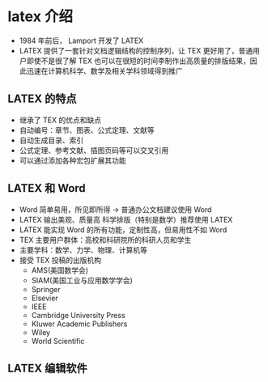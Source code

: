 # latex 介绍

- 1984 年前后， Lamport 开发了 LATEX
- LATEX 提供了一套针对文档逻辑结构的控制序列，让 TEX 更好用了，普通用户即使不是很了解 TEX 也可以在很短的时间李制作出高质量的排版结果，因此迅速在计算机科学、数学及相关学科领域得到推广

## LATEX 的特点

- 继承了 TEX 的优点和缺点
- 自动编号：章节、图表、公式定理、文献等
- 自动生成目录、索引
- 公式定理、参考文献、插图页码等可以交叉引用
- 可以通过添加各种宏包扩展其功能

## LATEX 和 Word 

- Word 简单易用，所见即所得 $\rightarrow$ 普通办公文档建议使用 Word
- LATEX 输出美观、质量高 科学排版（特别是数学）推荐使用 LATEX
- LATEX 能实现 Word 的所有功能，定制性高，但易用性不如 Word
- TEX 主要用户群体：高校和科研院所的科研人员和学生
- 主要学科：数学、力学、物理、计算机等
- 接受 TEX 投稿的出版机构
   - AMS(美国数学会)
   - SIAM(美国工业与应用数学学会)
   - Springer
   - Elsevier
   - IEEE
   - Cambridge University Press
   - Kluwer Academic Publishers
   - Wiley
   - World Scientific

## LATEX 编辑软件

